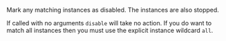 Mark any matching instances as disabled. The instances are also stopped.

If called with no arguments `disable` will take no action. If you do want to match all instances then you must use the explicit instance wildcard `all`.
